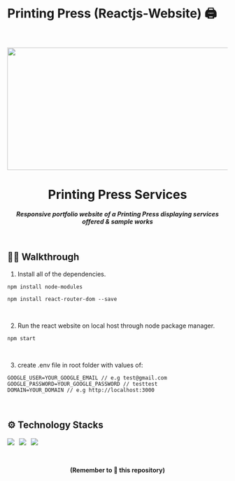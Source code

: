 # Printing Press (Reactjs-Website) 🖨
<br>
<p align="center">
  <a >
    <img src="https://www.printingdial.com/images/main-slider/digital-printing.gif" width="620" height="280" >
  </a>

  <h1 align="center"><b>Printing Press Services</b></h1>

  <p align="center">
    <i><b>Responsive portfolio website of  a Printing Press displaying services offered & sample works   </b></i> 
    <br />
  </p>
</p>
<br>

## 👋🏻 Walkthrough

1. Install all of the dependencies.
 
```
npm install node-modules
```
```
npm install react-router-dom --save
```
<br>

2. Run the react website on local host through node package manager. 
  
```
npm start
```
<br>

3. create .env file in root folder with values of:

```
GOOGLE_USER=YOUR_GOOGLE_EMAIL // e.g test@gmail.com
GOOGLE_PASSWORD=YOUR_GOOGLE_PASSWORD // testtest
DOMAIN=YOUR_DOMAIN // e.g http://localhost:3000
```
<br>

## ⚙ Technology Stacks


  <img src="https://img.shields.io/badge/javascript%20-%23092E20.svg?&style=for-the-badge&logo=javascript&logoColor=yellow"/>&ensp;   <img src="https://img.shields.io/badge/Reactjs-%231572B6.svg?&style=for-the-badge&logo=react&logoColor=white"/>&ensp;   <img src="https://img.shields.io/badge/CSS3%20-%234f0599.svg?&style=for-the-badge&logo=CSS3&logoColor=white"/>   
  
<br>
  
  
<div class="footer">
  <p align="center"><b>(Remember to 🌟 this repository)</b> </p>
</div>
